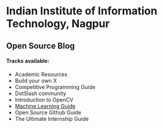 # Indian Institute of Information Technology, Nagpur

## Open Source Blog

#### Tracks available:
- Academic Resources
- Build your own X
- Competitive Programming Guide
- DotSlash community
- Introduction to OpenCV
- [Machine Learning Guide](https://github.com/iiit-nagpur/Machine-Learning-Guide/blob/master/README.md)
- Open Source Github Guide
- The Ultimate Internship Guide